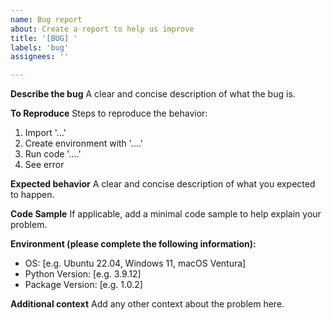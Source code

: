 ```yaml
---
name: Bug report
about: Create a report to help us improve
title: '[BUG] '
labels: 'bug'
assignees: ''

---
```


**Describe the bug**
A clear and concise description of what the bug is.

**To Reproduce**
Steps to reproduce the behavior:
1. Import '...'
2. Create environment with '....'
3. Run code '....'
4. See error

**Expected behavior**
A clear and concise description of what you expected to happen.

**Code Sample**
If applicable, add a minimal code sample to help explain your problem.

**Environment (please complete the following information):**
 - OS: [e.g. Ubuntu 22.04, Windows 11, macOS Ventura]
 - Python Version: [e.g. 3.9.12]
 - Package Version: [e.g. 1.0.2]

**Additional context**
Add any other context about the problem here.
